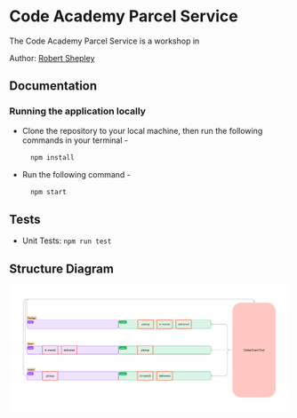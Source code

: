 # Code Academy Parcel Service

The Code Academy Parcel Service is a workshop in 

Author: [Robert Shepley](https://github.com/shepleysound)
<!-- Replace URL's and add more necessary links -->
<!-- - [Tests Report]()
- [Assignment Pull Request]()
- [Heroku Prod Deployment]() -->

## Documentation

### Running the application locally

<!-- - Ensure PostgreSQL is setup on your machine, and that you have an existing user with createdb permissions. -->

- Clone the repository to your local machine, then run the following commands in your terminal -

  ```bash
    npm install
  ```

<!-- - Add the following lines to the newly created `.env` file.

  ```text
  PORT=<port number>
  SECRET=<AStringToBeKeptSecret>
  ``` -->

<!-- - In the `config/config.json` file, set your username and password under the 'development' entry. Keep in mind, these both must be wrapped in double quotes. -->

- Run the following command -

  ```bash
    npm start
  ```

<!-- - Congratulations! You should now be able to access the application in your browser by navigating to `http://localhost:PORT/`, with `PORT` being the port number that you specified in the .env.

- When run locally, the server currently creates a `memory` file in the project's root directory that contains data for a sqlite3 database. If you would like to clear out the database, you can simply delete this file and it will be freshly created the next time the server is started using `npm start`. -->

## Tests

- Unit Tests: `npm run test`

## Structure Diagram

![Diagram](./cap-phase1.png)